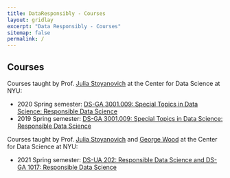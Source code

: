 ```yaml
---
title: DataResponsibly - Courses
layout: gridlay
excerpt: "Data Responsibly - Courses"
sitemap: false
permalink: /
---
```



## Courses


Courses taught by Prof. [Julia Stoyanovich](http://stoyanovich.org/) at the Center for Data Science at NYU:

* 2020 Spring semester: [DS-GA 3001.009: Special Topics in Data Science: Responsible Data Science](https://dataresponsibly.github.io/courses/spring20)
* 2019 Spring semester: [DS-GA 3001.009: Special Topics in Data Science: Responsible Data Science](https://dataresponsibly.github.io/courses/spring19)

Courses taught by Prof. [Julia Stoyanovich](http://stoyanovich.org/) and [George Wood](http://gwood.me) at the Center for Data Science at NYU:

* 2021 Spring semester: [DS-UA 202: Responsible Data Science and DS-GA 1017: Responsible Data Science](https://dataresponsibly.github.io/rds)

<br/><br/>
<br/><br/>
<br/><br/>
<br/><br/>
<br/><br/>
<br/><br/>
<br/><br/>
<br/><br/>














































